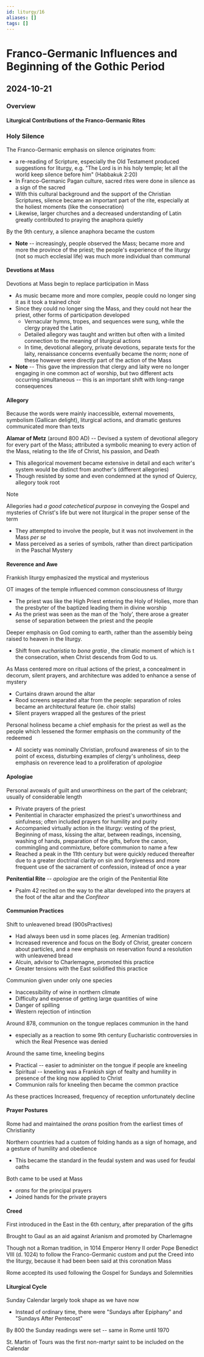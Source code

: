 ```yaml
---
id: liturgy/16
aliases: []
tags: []
---
```


# Franco-Germanic Influences and Beginning of the Gothic Period

## 2024-10-21

### Overview
#### Liturgical Contributions of the Franco-Germanic Rites

### Holy Silence
The Franco-Germanic emphasis on silence originates from:
- a re-reading of Scripture, especially the Old Testament produced suggestions
for liturgy, e.g. "The Lord is in his holy temple; let all the world keep
silence before him" (Habbakuk 2:20)
- In Franco-Germanic Pagan culture, sacred rites were done in silence as a sign
of the sacred
- With this cultural background and the support of the Christian Scriptures,
silence became an important part of the rite, especially at the holiest moments
(like the consecration)
- Likewise, larger churches and a decreased understanding of Latin greatly
contributed to praying the anaphora quietly

By the 9th century, a silence anaphora became the custom
- **Note** -- increasingly, people observed the Mass; became more and more the
province of the priest; the people's experience of the liturgy (not so much
ecclesial life) was much more individual than communal

#### Devotions at Mass
Devotions at Mass begin to replace participation in Mass
- As music became more and more complex, people could no longer sing it as it
took a trained choir
- Since they could no longer sing the Mass, and they could not hear the priest,
other forms of participation developed
    - Vernacular hymns, tropes, and sequences were sung, while the clergy prayed
    the Latin
    - Detailed allegory was taught and written but often with a limited
    connection
    to the meaning of liturgical actions
    - In time, devotional allegory, private devotions, separate texts for the
    laity, renaissance concerns eventually became the norm; none of these
    however were directly part of the action of the Mass
- **Note** -- This gave the impression that clergy and laity were no longer
engaging in one common act of worship, but two different acts occurring
simultaneous -- this is an important shift with long-range consequences

#### Allegory
Because the words were mainly inaccessible, external movements, symbolism
(Gallican delight), liturgical actions, and dramatic gestures communicated more
than texts

**Alamar of Metz** (around 800 AD) -- Devised a system  of devotional allegory
for every part of the Mass; attributed a symbolic meaning to every action of the
Mass, relating to the life of Christ, his passion, and Death
- This allegorical movement became extensive in detail and each writer's system
would be distinct from another's (different allegories)
- Though resisted by some and even condemned at the synod of Quiercy, allegory
took root

> [!NOTE]
> Allegories had *a good catechetical purpose* in conveying the Gospel and
mysteries of Christ's life but were not liturgical in the proper sense of the
term
> - They attempted to involve the people, but it was not involvement in the Mass
> *per se* 
> - Mass perceived as a series of symbols, rather than direct participation in
>   the Paschal Mystery

#### Reverence and Awe
Frankish liturgy emphasized the mystical and mysterious

OT images of the temple influenced common consciousness of liturgy
- The priest was like the High Priest entering the Holy of Holies, more than the
presbyter of the baptized leading them in divine worship
- As the priest was seen as the man of the 'holy', there arose a greater sense
of separation between the priest and the people

Deeper emphasis on God coming to earth, rather than the assembly being raised to
heaven in the liturgy.
- Shift from *eucharistia*  to *bona gratia* , the climatic moment of which is t
the consecration, when Christ descends from God to us.

As Mass centered more on ritual actions of the priest, a concealment in decorum,
silent prayers, and architecture was added to enhance a sense of mystery
- Curtains drawn around the altar
- Rood screens separated altar from the people: separation of roles became an
architectural feature (ie. choir stalls)
- Silent prayers wrapped all the gestures of the priest

Personal holiness became a chief emphasis for the priest as well as the people
which lessened the former emphasis on the community of the redeemed
- All society was nominally Christian, profound awareness of sin to the point of
excess, disturbing examples of clergy's unholiness, deep emphasis on reverence
lead to a proliferation of *apologiae*

#### Apologiae
Personal avowals of guilt and unworthiness on the part of the celebrant; usually
of considerable length
- Private prayers of the priest
- Penitential in character emphasized the priest's unworthiness and sinfulness;
often included prayers for humility and purity
- Accompanied virtually action in the liturgy: vesting of the priest, Beginning
of mass, kissing the altar, between readings, incensing, washing of hands,
preparation of the gifts, before the canon, commingling and commixture, before
communion to name a few
- Reached a peak in the 11th century but were quickly reduced thereafter due to
a greater doctrinal clarity on sin and forgiveness and more frequent use of the
sacrament of confession, instead of once a year

**Penitential Rite** -- *apologiae* are the origin of the Penitential Rite
- Psalm 42 recited on the way to the altar developed into the prayers at the
foot of the altar and the *Confiteor* 

#### Communion Practices
Shift to unleavened bread (900sPractives)
- Had always been usd in some places (eg. Armenian tradition)
- Increased reverence and focus on the Body of Christ, greater concern about
particles, and a new emphasis on reservation found a resolution with unleavened
bread
- Alcuin, advisor to Charlemagne, promoted this practice
- Greater tensions with the East solidified this practice

Communion given under only one species
- Inaccessibility of wine in northern climate
- Difficulty and expense of getting large quantities of wine
- Danger of spilling
- Western rejection of intinction 

Around 878, communion on the tongue replaces communion in the hand
- especially as a reaction to some 9th century Eucharistic controversies in
which the Real Presence was denied

Around the same time, kneeling begins
- Practical -- easier to administer on the tongue if people are kneeling
- Spiritual -- kneeling was a Frankish sign of fealty and humility in presence
of the king now applied to Christ
- Communion rails for kneeling then became the common practice

As these practices Increased, frequency of reception unfortunately decline

#### Prayer Postures
Rome had and maintained the *orans* position from the earliest times of
Christianity

Northern countries had a custom of folding hands as a sign of homage, and a
gesture of humility and obedience
- This became the standard in the feudal system and was used for feudal oaths

Both came to be used at Mass
- *orans*  for the principal prayers
- Joined hands for the private prayers

#### Creed 
First introduced in the East in the 6th century, after preparation of the gifts

Brought to Gaul as an aid against Arianism and promoted by Charlemagne

Though not a Roman tradition, in 1014 Emperor Henry II order Pope Benedict VIII
(d. 1024) to follow the Franco-Germanic custom and put the Creed into the
liturgy, because it had been been said at this coronation Mass

Rome accepted its used following the Gospel for Sundays and Solemnities 

#### Liturgical Cycle
Sunday Calendar largely took shape as we have now
- Instead of ordinary time, there were "Sundays after Epiphany" and "Sundays
After Pentecost"

By 800 the Sunday readings were set -- same in Rome until 1970

St. Martin of Tours was the first non-martyr saint to be included on the
Calendar

































